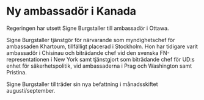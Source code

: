 # Ny ambassadör i Kanada

Regeringen har utsett Signe Burgstaller till ambassadör i Ottawa.

Signe Burgstaller tjänstgör för närvarande som myndighetschef för ambassaden Khartoum, tillfälligt placerad i Stockholm. Hon har tidigare varit ambassadör i Chisinau och biträdande chef vid den svenska FN-representationen i New York samt tjänstgjort som biträdande chef för UD:s enhet för säkerhetspolitik, vid ambassaderna i Prag och Washington samt Pristina.

Signe Burgstaller tillträder sin nya befattning i månadsskiftet augusti/september.
